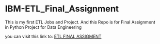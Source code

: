 # IBM-ETL_Final_Assignment

This is my first ETL Jobs and Project. And this Repo is for Final Assignment in Python Project for Data Engineering

you can visit this link to: [ETL FINAL ASSIGMENT](https://dataplatform.cloud.ibm.com/analytics/notebooks/v2/b8eb37da-a218-4bde-accf-c13fcfb753d3/view?access_token=d37e13e01bd724f4359bd4d5d5a6a3a55ccb1ec771563aa5edba92e8b8917a12)
